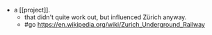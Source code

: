 - a [[project]].
  - that didn't quite work out, but influenced Zürich anyway.
  - #go https://en.wikipedia.org/wiki/Zurich_Underground_Railway